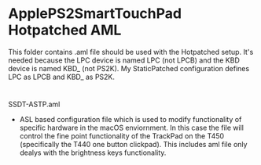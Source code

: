 # ApplePS2SmartTouchPad Hotpatched AML 

This folder contains .aml file should be used with the Hotpatched setup. It's needed because the LPC device is named LPC (not LPCB) and the KBD device is named KBD_ (not PS2K). My StaticPatched configuration defines LPC as LPCB and KBD_ as PS2K.

#

SSDT-ASTP.aml

- ASL based configuration file which is used to modify functionality of specific hardware in the macOS enviornment. In this case the file will control the fine point functionality of the TrackPad on the T450 (specifically the T440 one button clickpad). This includes aml file only dealys with the brightness keys functionality.





